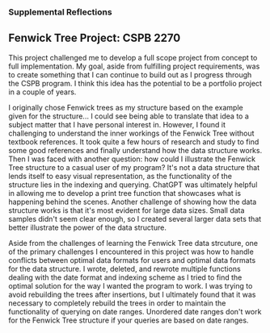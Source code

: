 ### Supplemental Reflections
## Fenwick Tree Project: CSPB 2270

This project challenged me to develop a full scope project from concept to full implementation. My goal, aside from fulfilling project requirements, was to create something that I can continue to build out as I progress through the CSPB program. I think this idea has the potential to be a portfolio project in a couple of years.

I originally chose Fenwick trees as my structure based on the example given for the structure... I could see being able to translate that idea to a subject matter that I have personal interest in. However, I found it challenging to understand the inner workings of the Fenwick Tree without textbook references. It took quite a few hours of research and study to find some good references and finally understand how the data structure works. Then I was faced with another question: how could I illustrate the Fenwick Tree structure to a casual user of my program? It's not a data structure that lends itself to easy visual representation, as the functionality of the structure lies in the indexing and querying. ChatGPT was ultimately helpful in allowing me to develop a print tree function that showcases what is happening behind the scenes. Another challenge of showing how the data structure works is that it's most evident for large data sizes. Small data samples didn't seem clear enough, so I created several larger data sets that better illustrate the power of the data structure.  

Aside from the challenges of learning the Fenwick Tree data strcuture, one of the primary challenges I encountered in this project was how to handle conflicts between optimal data formats for users and optimal data formats for the data structure. I wrote, deleted, and rewrote multiple functions dealing with the date format and indexing scheme as I tried to find the optimal solution for the way I wanted the program to work. I was trying to avoid rebuilding the trees after insertions, but I ultimately found that it was necessary to completely rebuild the trees in order to maintain the functionality of querying on date ranges. Unordered date ranges don't work for the Fenwick Tree structure if your queries are based on date ranges. 